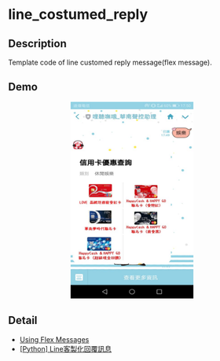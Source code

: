 # line_costumed_reply

## Description
Template code of line customed reply message(flex message).

## Demo
<p align="center"><img src="./img/1.jpg" height="400" width="250"></p>

## Detail
- [Using Flex Messages](https://developers.line.biz/en/docs/messaging-api/using-flex-messages/)
- [[Python] Line客製化回覆訊息](https://john850512.wordpress.com/2019/02/02/python-line%E5%AE%A2%E8%A3%BD%E5%8C%96%E5%9B%9E%E8%A6%86%E8%A8%8A%E6%81%AF/)
